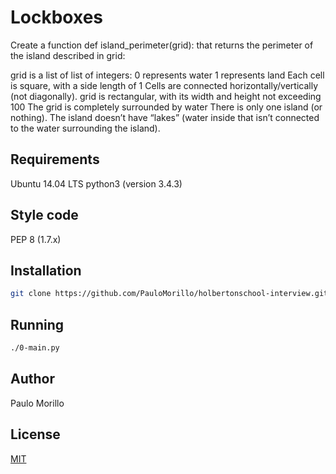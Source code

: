 # Lockboxes

Create a function def island_perimeter(grid): that returns the perimeter of the island described in grid:

grid is a list of list of integers:
0 represents water
1 represents land
Each cell is square, with a side length of 1
Cells are connected horizontally/vertically (not diagonally).
grid is rectangular, with its width and height not exceeding 100
The grid is completely surrounded by water
There is only one island (or nothing).
The island doesn’t have “lakes” (water inside that isn’t connected to the water surrounding the island).

## Requirements

Ubuntu 14.04 LTS
python3 (version 3.4.3)

## Style code
PEP 8 (1.7.x)


## Installation

```bash
git clone https://github.com/PauloMorillo/holbertonschool-interview.git
```


## Running


```bash
./0-main.py
```

## Author
Paulo Morillo

## License
[MIT](https://choosealicense.com/licenses/mit/)